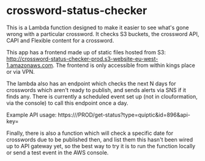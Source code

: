 crossword-status-checker
========================

This is a Lambda function designed to make it easier to see what's gone wrong with a particular crossword. 
It checks S3 buckets, the crossword API, CAPI and Flexible content for a crossword.

This app has a frontend made up of static files hosted from S3: 
http://crossword-status-checker-prod.s3-website-eu-west-1.amazonaws.com. The frontend is only accessible from within
 kings place or via VPN.
 
The lambda also has an endpoint which checks the next N days for crosswords which aren't ready to publish, and sends
 alerts via SNS if it finds any. There is currently a scheduled event set up (not in clouformation, via the console)
 to call this endpoint once a day.
 
Example API usage:
https://<cloudfront-url>/PROD/get-status?type=quiptic&id=896&api-key=<get from aws console>

Finally, there is also a function which will check a specific date for crosswords due to be published then, and list them
this hasn't been wired up to API gateway yet, so the best way to try it is to run the function locally or send a test
event in the AWS console.

